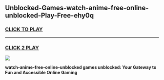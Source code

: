 
## Unblocked-Games-watch-anime-free-online-unblocked-Play-Free-ehy0q
<h3>
<a href="https://premium76.site?title=watch-anime-free-online-unblocked&ref=21A">CLICK TO PLAY</a></h3>
<hr>

<h3>
<a href="https://premium76.site?title=watch-anime-free-online-unblocked&ref=21A">CLICK 2 PLAY</a>
  
</h3>

<a href="https://premium76.site?title=watch-anime-free-online-unblocked&ref=21A"><img src="https://clearcache.store/games.png"></a>


**watch-anime-free-online-unblocked games unblocked: Your Gateway to Fun and Accessible Online Gaming**
